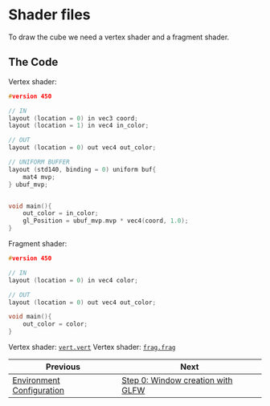 # **Shader files**

To draw the cube we need a vertex shader and a fragment shader.

## **The Code**
Vertex shader:
```C
#version 450

// IN
layout (location = 0) in vec3 coord;
layout (location = 1) in vec4 in_color;

// OUT
layout (location = 0) out vec4 out_color;

// UNIFORM BUFFER
layout (std140, binding = 0) uniform buf{
    mat4 mvp;
} ubuf_mvp;


void main(){
    out_color = in_color;
    gl_Position = ubuf_mvp.mvp * vec4(coord, 1.0);
}
```

Fragment shader:
```C
#version 450

// IN
layout (location = 0) in vec4 color;

// OUT
layout (location = 0) out vec4 out_color;

void main(){
    out_color = color;
}

```

Vertex shader: [`vert.vert`](../Code/shaders/vert.vert)
Vertex shader: [`frag.frag`](../Code/shaders/frag.frag)

| Previous | Next |
|---|---|
| [Environment Configuration](environment_configuration.md) | [Step 0: Window creation with GLFW](context_initialisation_with_GLFW.md) |
